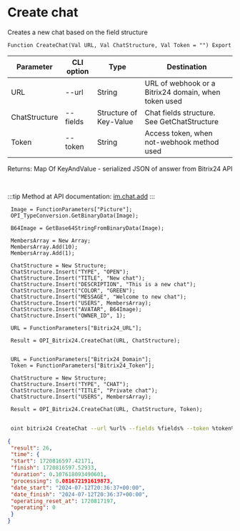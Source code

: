 ﻿---
sidebar_position: 1
---

# Create chat
 Creates a new chat based on the field structure



`Function CreateChat(Val URL, Val ChatStructure, Val Token = "") Export`

 | Parameter | CLI option | Type | Destination |
 |-|-|-|-|
 | URL | --url | String | URL of webhook or a Bitrix24 domain, when token used |
 | ChatStructure | --fields | Structure of Key-Value | Chat fields structure. See GetChatStructure |
 | Token | --token | String | Access token, when not-webhook method used |

 
 Returns: Map Of KeyAndValue - serialized JSON of answer from Bitrix24 API

<br/>

:::tip
Method at API documentation: [im.chat.add](https://dev.1c-bitrix.ru/learning/course/?COURSE_ID=93&LESSON_ID=12093)
:::
<br/>


```bsl title="Code example"
 Image = FunctionParameters["Picture"];
 OPI_TypeConversion.GetBinaryData(Image);
 
 B64Image = GetBase64StringFromBinaryData(Image);
 
 MembersArray = New Array;
 MembersArray.Add(10);
 MembersArray.Add(1);
 
 ChatStructure = New Structure;
 ChatStructure.Insert("TYPE", "OPEN");
 ChatStructure.Insert("TITLE", "New chat");
 ChatStructure.Insert("DESCRIPTION", "This is a new chat");
 ChatStructure.Insert("COLOR", "GREEN");
 ChatStructure.Insert("MESSAGE", "Welcome to new chat");
 ChatStructure.Insert("USERS", MembersArray);
 ChatStructure.Insert("AVATAR", B64Image);
 ChatStructure.Insert("OWNER_ID", 1);
 
 URL = FunctionParameters["Bitrix24_URL"];
 
 Result = OPI_Bitrix24.CreateChat(URL, ChatStructure);
 
 
 URL = FunctionParameters["Bitrix24_Domain"];
 Token = FunctionParameters["Bitrix24_Token"];
 
 ChatStructure = New Structure;
 ChatStructure.Insert("TYPE", "CHAT");
 ChatStructure.Insert("TITLE", "Private chat");
 ChatStructure.Insert("USERS", MembersArray);
 
 Result = OPI_Bitrix24.CreateChat(URL, ChatStructure, Token);
```
	


```sh title="CLI command example"
 
 oint bitrix24 CreateChat --url %url% --fields %fields% --token %token%

```

```json title="Result"
{
 "result": 26,
 "time": {
 "start": 1720816597.42171,
 "finish": 1720816597.52933,
 "duration": 0.107618093490601,
 "processing": 0.081672191619873,
 "date_start": "2024-07-12T20:36:37+00:00",
 "date_finish": "2024-07-12T20:36:37+00:00",
 "operating_reset_at": 1720817197,
 "operating": 0
 }
}
```
